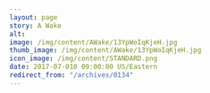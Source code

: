 ```yaml
---
layout: page
story: A Wake
alt:
image: /img/content/AWake/13YpWoIqKjeH.jpg
thumb_image: /img/content/AWake/13YpWoIqKjeH.jpg
icon_image: /img/content/STANDARD.png
date: 2017-07-010 09:00:00 US/Eastern
redirect_from: "/archives/0134"
---
```


